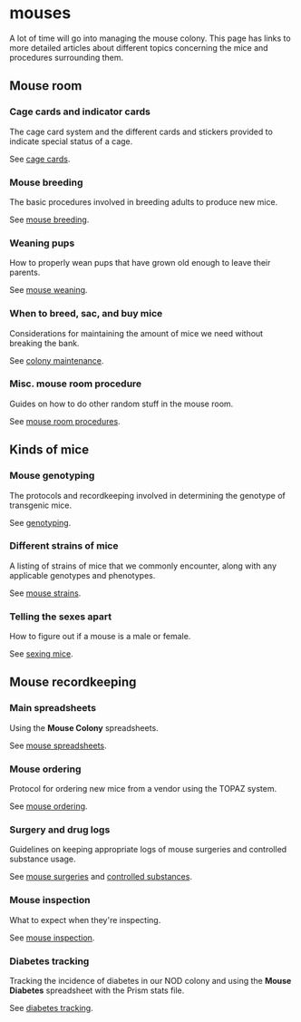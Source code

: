 # mouses

A lot of time will go into managing the mouse colony. This page has links to more detailed articles about different topics concerning the mice and procedures surrounding them.

## Mouse room

### Cage cards and indicator cards

The cage card system and the different cards and stickers provided to indicate special status of a cage.

See [cage cards](https://github.com/moorelabvanderbilt/moorelabwiki/tree/98d9c43e779d8205afd02a9948443bf49c9a4a16/mouses/cage-cards/README.md).

### Mouse breeding

The basic procedures involved in breeding adults to produce new mice.

See [mouse breeding](https://github.com/moorelabvanderbilt/moorelabwiki/tree/98d9c43e779d8205afd02a9948443bf49c9a4a16/mouses/mouse-breeding/README.md).

### Weaning pups

How to properly wean pups that have grown old enough to leave their parents.

See [mouse weaning](https://github.com/moorelabvanderbilt/moorelabwiki/tree/98d9c43e779d8205afd02a9948443bf49c9a4a16/mouses/mouse-weaning/README.md).

### When to breed, sac, and buy mice

Considerations for maintaining the amount of mice we need without breaking the bank.

See [colony maintenance](https://github.com/moorelabvanderbilt/moorelabwiki/tree/98d9c43e779d8205afd02a9948443bf49c9a4a16/mouses/colony-maintenance/README.md).

### Misc. mouse room procedure

Guides on how to do other random stuff in the mouse room.

See [mouse room procedures](https://github.com/moorelabvanderbilt/moorelabwiki/tree/98d9c43e779d8205afd02a9948443bf49c9a4a16/mouses/room-procedures/README.md).

## Kinds of mice

### Mouse genotyping

The protocols and recordkeeping involved in determining the genotype of transgenic mice.

See [genotyping](https://github.com/moorelabvanderbilt/moorelabwiki/tree/98d9c43e779d8205afd02a9948443bf49c9a4a16/mouses/genotyping/README.md).

### Different strains of mice

A listing of strains of mice that we commonly encounter, along with any applicable genotypes and phenotypes.

See [mouse strains](https://github.com/moorelabvanderbilt/moorelabwiki/tree/98d9c43e779d8205afd02a9948443bf49c9a4a16/mouses/mouse-strains/README.md).

### Telling the sexes apart

How to figure out if a mouse is a male or female.

See [sexing mice](https://github.com/moorelabvanderbilt/moorelabwiki/tree/98d9c43e779d8205afd02a9948443bf49c9a4a16/mouses/sexing/README.md).

## Mouse recordkeeping

### Main spreadsheets

Using the **Mouse Colony** spreadsheets.

See [mouse spreadsheets](https://github.com/moorelabvanderbilt/moorelabwiki/tree/98d9c43e779d8205afd02a9948443bf49c9a4a16/mouses/spreadsheets/README.md).

### Mouse ordering

Protocol for ordering new mice from a vendor using the TOPAZ system.

See [mouse ordering](https://github.com/moorelabvanderbilt/moorelabwiki/tree/98d9c43e779d8205afd02a9948443bf49c9a4a16/mouses/mouse-ordering/README.md).

### Surgery and drug logs

Guidelines on keeping appropriate logs of mouse surgeries and controlled substance usage.

See [mouse surgeries](https://github.com/moorelabvanderbilt/moorelabwiki/tree/98d9c43e779d8205afd02a9948443bf49c9a4a16/mouses/procedures/README.md) and [controlled substances](https://github.com/moorelabvanderbilt/moorelabwiki/tree/98d9c43e779d8205afd02a9948443bf49c9a4a16/controlled-substances/README.md).

### Mouse inspection

What to expect when they're inspecting.

See [mouse inspection](https://github.com/moorelabvanderbilt/moorelabwiki/tree/98d9c43e779d8205afd02a9948443bf49c9a4a16/mouses/inspection/README.md).

### Diabetes tracking

Tracking the incidence of diabetes in our NOD colony and using the **Mouse Diabetes** spreadsheet with the Prism stats file.

See [diabetes tracking](https://github.com/moorelabvanderbilt/moorelabwiki/tree/98d9c43e779d8205afd02a9948443bf49c9a4a16/mouses/diabetes/README.md).

